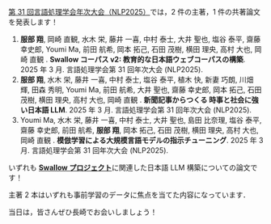 [第 31 回言語処理学会年次大会（NLP2025）](https://anlp.jp/nlp2025/)では，2 件の主著，1 件の共著論文を発表します！

1. **服部 翔**, 岡崎 直観, 水木 栄, 藤井 一喜, 中村 泰士, 大井 聖也, 塩谷 泰平, 齋藤 幸史郎, Youmi Ma, 前田 航希, 岡本 拓己, 石田 茂樹, 横田 理央, 高村 大也, 岡崎 直観 . **Swallow コーパス v2: 教育的な日本語ウェブコーパスの構築**. 2025 年 3 月. 言語処理学会第 31 回年次大会 (NLP2025).
2. **服部 翔**, 水木 栄, 藤井 一喜, 中村 泰士, 塩谷 泰平, 植木 快, 新妻 巧朗, 川畑 輝, 田森 秀明, Youmi Ma, 前田 航希, 大井 聖也, 齋藤 幸史郎, 岡本 拓己, 石田 茂樹, 横田 理央, 高村 大也, 岡崎 直観 . **新聞記事からつくる 時事と社会に強い日本語 LLM**. 2025 年 3 月. 言語処理学会第 31 回年次大会 (NLP2025).
3. Youmi Ma, 水木 栄, 藤井 一喜, 中村 泰士, 大井 聖也, 島田 比奈理, 塩谷 泰平, 齋藤 幸史郎, 前田 航希, **服部 翔**, 岡本 拓己, 石田 茂樹, 横田 理央, 高村 大也, 岡崎 直観 . **模倣学習による大規模言語モデルの指示チューニング**. 2025 年 3 月. 言語処理学会第 31 回年次大会 (NLP2025).

いずれも [**Swallow プロジェクト**](https://swallow-llm.github.io/index.ja.html)に関連した日本語 LLM 構築についての論文です！

主著 2 本はいずれも事前学習のデータに焦点を当てた内容になっています．

当日は，皆さんぜひ長崎でお会いしましょう！
